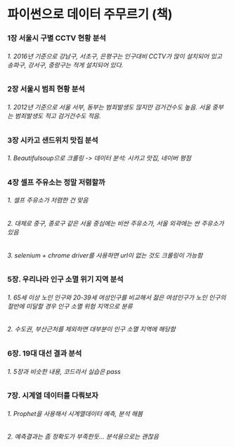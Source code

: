 #  파이썬으로 데이터 주무르기 (책)

### 1장 서울시 구별 CCTV  현황 분석
###### 1. 2016년 기준으로 강남구, 서초구, 은평구는 인구대비 CCTV가 많이 설치되어 있고 송파구, 강서구, 중랑구는 적게 설치되어 있다. 

### 2장 서울시 범죄 현황 분석
###### 1. 2012년 기준으로 서울 서부, 동부는 범죄발생도 많지만 검거건수도 높음. 서울 중부는 범죄발생도 적고 검거건수도 적음.

### 3장 시카고 샌드위치 맛집 분석
###### 1. Beautifulsoup으로 크롤링 -> 데이터 분석: 시카고 맛집, 네이버 평점

### 4장 셀프 주유소는 정말 저렴할까
###### 1. 셀프 주유소가 저렴한 건 맞음
###### 2. 대체로 중구, 종로구 같은 서울 중심에는 비싼 주유소가, 서울 외곽에는 싼 주유소가 있음
###### 3. selenium + chrome driver를 사용하면 url이 없는 것도 크롤링이 가능함

### 5장. 우리나라 인구 소멸 위기 지역 분석
###### 1. 65세 이상 노인 인구와 20-39세 여성인구를 비교해서 젊은 여성인구가 노인 인구의 절반에 미달할 경우 인구 소멸 위험 지역으로 분류
###### 2. 수도권, 부산근처를 제외하면 대부분이 인구 소멸 지역에 해당함

### 6장. 19대 대선 결과 분석
###### 1. 5장과 비슷한 내용, 코드라서 실습은 pass

### 7장. 시계열 데이터를 다뤄보자
###### 1. Prophet을 사용해서 시계열데이터 예측, 분석 해봄
###### 2. 예측결과는 좀 정확도가 부족한듯... 분석용으로는 괜찮음
